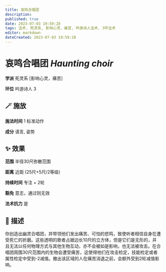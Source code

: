 ```yaml
---
title: 哀鸣合唱团
description: 
published: true
date: 2023-07-03 19:59:28
tags: 法术, 死灵系, 影响心灵，痛苦, 吟游诗人法术, 3环法术
editor: markdown
dateCreated: 2023-07-03 19:59:28
---
```


# **哀鸣合唱团** *Haunting choir*

**学派** 死灵系 \[影响心灵，痛苦\] 

**环位** 吟游诗人 3

## 🪄 施放

**施法时间** 1 标准动作

**成分** 语言, 姿势

## ✨ 效果  

**范围** 半径30尺弥散范围

**距离** 近距 (25尺+5尺/2等级)  

**持续时间** 专注 + 2轮 

**豁免** 意志，通过则无效

**法术抗力** 是

## 📖 描述

你创造出幽灵合唱团，并带领他们发出痛苦、可怕的悲鸣，致使听者相信自身在遭受死亡的折磨。这些透明的歌者占据边长10尺的立方体，但是它们是无形的，并且无法以任何物理方式与其他生物互动，亦不会被如是影响，也无法被攻击。在合唱团周围30尺范围内的生物会遭受痛苦，这使得他们在攻击检定，技能检定或者属性检定中受到-2减值。撤出该区域的人在痛苦消退之前，会额外受到2轮减值影响。
    